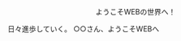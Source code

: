 <html>
<head>
 <title>my first page</title>
</head>
<body>
  <p align="center">ようこそWEBの世界へ！</p>
  <p1 align="center">日々進歩していく。</p1>
  <p2 align="center">○○さん、ようこそWEBへ</p2>
</body>
</html>
